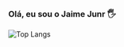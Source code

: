### Olá, eu sou o Jaime Junr 🖐️


![Top Langs](https://github-readme-stats.vercel.app/api/top-langs/?username=jaimejunr&hide_progress=true&locale=pt-br)
